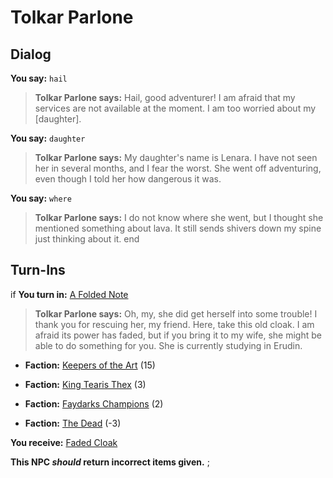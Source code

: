 # Tolkar Parlone
## Dialog

**You say:** `hail`



>**Tolkar Parlone says:** Hail, good adventurer!  I am afraid that my services are not available at the moment.  I am too worried about my [daughter].

**You say:** `daughter`



>**Tolkar Parlone says:** My daughter's name is Lenara.  I have not seen her in several months, and I fear the worst.  She went off adventuring, even though I told her how dangerous it was.

**You say:** `where`



>**Tolkar Parlone says:** I do not know where she went, but I thought she mentioned something about lava. It still sends shivers down my spine just thinking about it.
end

## Turn-Ins




if **You turn in:** [A Folded Note](/item/5573)


>**Tolkar Parlone says:** Oh, my, she did get herself into some trouble! I thank you for rescuing her, my friend. Here, take this old cloak. I am afraid its power has faded, but if you bring it to my wife, she might be able to do something for you. She is currently studying in Erudin.


* __Faction:__ [Keepers of the Art](/faction/275) (15)


* __Faction:__ [King Tearis Thex](/faction/279) (3)


* __Faction:__ [Faydarks Champions](/faction/246) (2)


* __Faction:__ [The Dead](/faction/239) (-3)


 **You receive:**  [Faded Cloak](/item/1056) 

**This NPC *should* return incorrect items given.**
;

